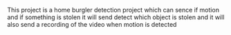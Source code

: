 This project is a home burgler detection project which can sence if motion and if something is stolen it will send detect which object is stolen and it will also send a recording of the video when motion is detected
